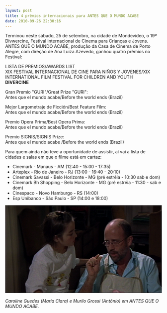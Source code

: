```yaml
---
layout: post
title: 4 prêmios internacionais para ANTES QUE O MUNDO ACABE
date: 2010-09-26 22:30:16
---
```

Terminou neste sábado, 25 de setembro, na cidade de Mondevideo, o 19º Divwercine, Festival Internacional de Cinema para Crianças e Jovens. ANTES QUE O MUNDO ACABE, produção da Casa de Cinema de Porto Alegre, com direção de Ana Luiza Azevedo, ganhou quatro prêmios no Festival:

LISTA DE PREMIOS/AWARDS LIST\
XIX FESTIVAL INTERNACIONAL DE CINE PARA NIÑOS Y JOVENES/XIX INTERNATIONAL FILM FESTIVAL FOR CHILDREN AND YOUTH\
**DIVERCINE**

Gran Premio "GURI"/Great Prize "GURI":\
Antes que el mundo acabe/Before the world ends (Brazil)

Mejor Largometraje de Ficción/Best Feature Film:\
Antes que el mundo acabe/Before the world ends (Brazil)

Premio Opera Prima/Best Opera Prima:\
Antes que el mundo acabe/Before the world ends (Brazil)

Premio SIGNIS/SIGNIS Prize:\
Antes que el mundo acabe /Before the world ends (Brazil)

Para quem ainda não teve a oportunidade de assistir, aí vai a lista de cidades e salas em que o filme está em cartaz:

* Cinemark - Manaus - AM (12:40 - 15:00 - 17:35)
* Arteplex - Rio de Janeiro - RJ (13:00 - 16:40 - 20:10)
* Cinemark Savassi - Belo Horizonte - MG (pré estréia - 10:30 sab e dom)
* Cinemark Bh Shopping - Belo Horizonte - MG (pré estréia - 11:30 - sab e dom)
* Cinespaco - Novo Hamburgo - RS (14:00)
* Esp Unibanco - São Paulo - SP (14:00 e 18:00)



![](/uploads/aqma-itamaraty.jpg)

*Caroline Guedes (Maria Clara) e Murilo Grossi (Antônio) em ANTES QUE O MUNDO ACABE.*